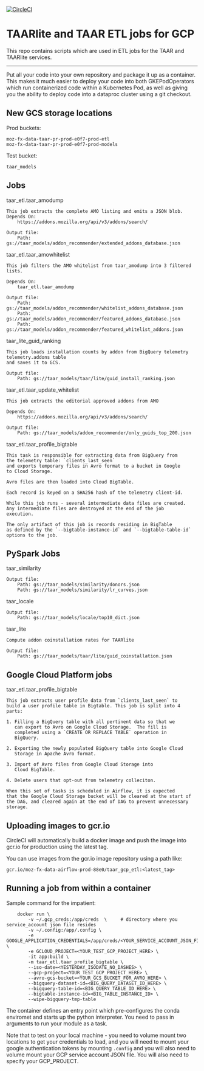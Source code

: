 [![CircleCI](https://circleci.com/gh/mozilla/taar_gcp_etl.svg?style=svg)](https://circleci.com/gh/mozilla/taar_gcp_etl)

TAARlite and TAAR ETL jobs for GCP
==================================


This repo contains scripts which are used in ETL jobs for the TAAR and
TAARlite services.


-----

Put all your code into your own repository and package it up as a
container.  This makes it much easier to deploy your code into both
GKEPodOperators which run containerized code within a Kubernetes Pod,
as well as giving you the ability to deploy code into a dataproc
cluster using a git checkout.


## New GCS storage locations

Prod buckets: 

    moz-fx-data-taar-pr-prod-e0f7-prod-etl
    moz-fx-data-taar-pr-prod-e0f7-prod-models

Test bucket:

    taar_models

## Jobs

taar_etl.taar_amodump 

    This job extracts the complete AMO listing and emits a JSON blob.
    Depends On:
        https://addons.mozilla.org/api/v3/addons/search/

    Output file: 
        Path: gs://taar_models/addon_recommender/extended_addons_database.json

taar_etl.taar_amowhitelist 

    This job filters the AMO whitelist from taar_amodump into 3 filtered lists.

    Depends On:
        taar_etl.taar_amodump 

    Output file:
        Path: gs://taar_models/addon_recommender/whitelist_addons_database.json
        Path: gs://taar_models/addon_recommender/featured_addons_database.json
        Path: gs://taar_models/addon_recommender/featured_whitelist_addons.json

taar_lite_guid_ranking

    This job loads installation counts by addon from BigQuery telemetry telemetry.addons table
    and saves it to GCS.

    Output file:
        Path: gs://taar_models/taar/lite/guid_install_ranking.json


taar_etl.taar_update_whitelist

    This job extracts the editorial approved addons from AMO

    Depends On:
        https://addons.mozilla.org/api/v3/addons/search/

    Output file:
        Path: gs://taar_models/addon_recommender/only_guids_top_200.json


taar_etl.taar_profile_bigtable

    This task is responsible for extracting data from BigQuery from
    the telemetry table: `clients_last_seen`
    and exports temporary files in Avro format to a bucket in Google
    to Cloud Storage.

    Avro files are then loaded into Cloud BigTable.

    Each record is keyed on a SHA256 hash of the telemetry client-id.

    While this job runs - several intermediate data files are created.
    Any intermediate files are destroyed at the end of the job
    execution.

    The only artifact of this job is records residing in BigTable
    as defined by the `--bigtable-instance-id` and `--bigtable-table-id`
    options to the job.


## PySpark Jobs

taar_similarity

    Output file: 
        Path: gs://taar_models/similarity/donors.json
        Path: gs://taar_models/similarity/lr_curves.json

taar_locale

    Output file: 
        Path: gs://taar_models/locale/top10_dict.json


taar_lite

    Compute addon coinstallation rates for TAARlite
    
    Output file: 
        Path: gs://taar_models/taar/lite/guid_coinstallation.json


## Google Cloud Platform jobs

taar_etl.taar_profile_bigtable

    This job extracts user profile data from `clients_last_seen` to
    build a user profile table in Bigtable. This job is split into 4
    parts:

    1. Filling a BigQuery table with all pertinent data so that we
       can export to Avro on Google Cloud Storage.  The fill is
       completed using a `CREATE OR REPLACE TABLE` operation in
       BigQuery.

    2. Exporting the newly populated BigQuery table into Google Cloud
       Storage in Apache Avro format.

    3. Import of Avro files from Google Cloud Storage into 
       Cloud BigTable.

    4. Delete users that opt-out from telemetry colleciton. 
 
    When this set of tasks is scheduled in Airflow, it is expected
    that the Google Cloud Storage bucket will be cleared at the start of
    the DAG, and cleared again at the end of DAG to prevent unnecessary
    storage.


## Uploading images to gcr.io

CircleCI will automatically build a docker image and push the image into
gcr.io for production using the latest tag.

You can use images from the gcr.io image repository using a path like:

```
gcr.io/moz-fx-data-airflow-prod-88e0/taar_gcp_etl:<latest_tag>
```



## Running a job from within a container

Sample command for the impatient:

```
	docker run \
		-v ~/.gcp_creds:/app/creds  \     # directory where you service_account json file resides 
		-v ~/.config:/app/.config \
		-e GOOGLE_APPLICATION_CREDENTIALS=/app/creds/<YOUR_SERVICE_ACCOUNT_JSON_FILE_HERE.json> \
		-e GCLOUD_PROJECT=<YOUR_TEST_GCP_PROJECT_HERE> \
		-it app:build \
		-m taar_etl.taar_profile_bigtable \
		--iso-date=<YESTERDAY_ISODATE_NO_DASHES> \
		--gcp-project=<YOUR_TEST_GCP_PROJECT_HERE> \
		--avro-gcs-bucket=<YOUR_GCS_BUCKET_FOR_AVRO_HERE> \
		--bigquery-dataset-id=<BIG_QUERY_DATASET_ID_HERE> \
		--bigquery-table-id=<BIG_QUERY_TABLE_ID_HERE> \
		--bigtable-instance-id=<BIG_TABLE_INSTANCE_ID> \
		--wipe-bigquery-tmp-table
```

The container defines an entry point which pre-configures the conda
enviromet and starts up the python interpreter.  You need to pass in
arguments to run your module as a task.

Note that to test on your local machine - you need to volume mount two
locations to get your credentials to load, and you will need to mount
your google authentication tokens by mounting `.config` and you will
also need to volume mount your GCP service account JSON file.  You
will also need to specify your GCP_PROJECT.
